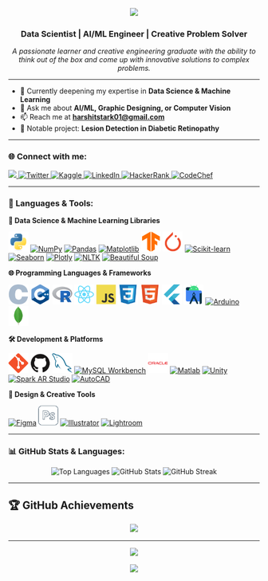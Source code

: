 <!-- Animated waving hand SVG -->
<p align="center">
  <img src="https://readme-typing-svg.demolab.com?font=Fira+Code&size=30&pause=1200&color=30EF7A&center=true&vCenter=true&width=435&lines=Hii+%F0%9F%91%8B%E2%80%8D%EF%B8%8F%2C+I'm+Harshit!" />
</p>

<h3 align="center">Data Scientist | AI/ML Engineer | Creative Problem Solver</h3>

<p align="center">
  <em>A passionate learner and creative engineering graduate with the ability to think out of the box and come up with innovative solutions to complex problems.</em>
</p>

---

- 🌱 Currently deepening my expertise in **Data Science & Machine Learning**
- 💬 Ask me about **AI/ML, Graphic Designing, or Computer Vision**
- 📫 Reach me at **harshitstark01@gmail.com**
- 🏅 Notable project: <strong>Lesion Detection in Diabetic Retinopathy</strong>

---

<h3 align="left">🌐 Connect with me:</h3>
<p align="left">
  <a href="https://harshitstark13.github.io/harshit-portfolio/" target="_blank">
    <img src="https://img.shields.io/badge/Portfolio-0078D4?style=for-the-badge&logo=google-chrome&logoColor=white" height="30"/>
  </a>
  <a href="https://twitter.com/harshitstark01" target="_blank">
    <img src="https://raw.githubusercontent.com/rahuldkjain/github-profile-readme-generator/master/src/images/icons/Social/twitter.svg" alt="Twitter" height="30"/>
  </a>
  <a href="https://www.kaggle.com/harshitstark" target="_blank">
    <img src="https://raw.githubusercontent.com/rahuldkjain/github-profile-readme-generator/master/src/images/icons/Social/kaggle.svg" alt="Kaggle" height="30"/>
  </a>
  <a href="https://www.linkedin.com/in/harshit-sharma-777417216" target="_blank">
    <img src="https://raw.githubusercontent.com/rahuldkjain/github-profile-readme-generator/master/src/images/icons/Social/linked-in-alt.svg" alt="LinkedIn" height="30"/>
  </a>
  <a href="https://www.hackerrank.com/profile/harshitstark01" target="_blank">
    <img src="https://raw.githubusercontent.com/rahuldkjain/github-profile-readme-generator/master/src/images/icons/Social/hackerrank.svg" alt="HackerRank" height="30"/>
  </a>
  <a href="https://www.codechef.com/users/harshitstark9" target="_blank">
    <img src="https://cdn.jsdelivr.net/npm/simple-icons@3.1.0/icons/codechef.svg" alt="CodeChef" height="30"/>
  </a>
</p>

---

<h3 align="left">🚀 Languages & Tools:</h3>

<!-- 1. Python & Libraries -->
<strong>🐍 Data Science & Machine Learning Libraries</strong>
<p align="left">
  <a href="https://www.python.org" target="_blank"><img src="https://raw.githubusercontent.com/devicons/devicon/master/icons/python/python-original.svg" alt="Python" width="40" height="40"/></a>
  <a href="https://numpy.org/" target="_blank"><img src="https://upload.wikimedia.org/wikipedia/commons/1/1a/NumPy_logo.svg" alt="NumPy" width="40" height="40"/></a>
  <a href="https://pandas.pydata.org/" target="_blank"><img src="https://avatars.githubusercontent.com/u/21206976?s=200&v=4" alt="Pandas" width="40" height="40"/></a>
  <a href="https://matplotlib.org/" target="_blank"><img src="https://matplotlib.org/_static/logo2_compressed.svg" alt="Matplotlib" width="40" height="40"/></a>
  <a href="https://www.tensorflow.org/" target="_blank"><img src="https://raw.githubusercontent.com/devicons/devicon/master/icons/tensorflow/tensorflow-original.svg" alt="TensorFlow" width="40" height="40"/></a>
  <a href="https://pytorch.org/" target="_blank"><img src="https://raw.githubusercontent.com/devicons/devicon/master/icons/pytorch/pytorch-original.svg" alt="PyTorch" width="40" height="40"/></a>
  <a href="https://scikit-learn.org/" target="_blank"><img src="https://scikit-learn.org/stable/_static/scikit-learn-logo-small.png" alt="Scikit-learn" width="40" height="40"/></a>
  <a href="https://seaborn.pydata.org/" target="_blank"><img src="https://seaborn.pydata.org/_static/logo-wide-lightbg.svg" alt="Seaborn" width="40" height="40"/></a>
  <a href="https://plotly.com/" target="_blank"><img src="https://avatars.githubusercontent.com/u/5997976?s=200&v=4" alt="Plotly" width="40" height="40"/></a>
  <a href="https://www.nltk.org/" target="_blank"><img src="https://miro.medium.com/v2/resize:fit:256/1*MkRd1g1dqH2_Bp0FZ1l4Gg.png" alt="NLTK" width="40" height="40"/></a>
 <a href="https://www.crummy.com/software/BeautifulSoup/" target="_blank"><img src="https://avatars.githubusercontent.com/u/9348983?s=200&v=4" alt="Beautiful Soup" width="40" height="40"/></a>

<!-- 2. Other Languages & Platforms -->
<strong>🌐 Programming Languages & Frameworks</strong>
<p align="left">
  <a href="https://www.cprogramming.com/" target="_blank"><img src="https://raw.githubusercontent.com/devicons/devicon/master/icons/c/c-original.svg" alt="C" width="40" height="40"/></a>
  <a href="https://www.w3schools.com/cpp/" target="_blank"><img src="https://raw.githubusercontent.com/devicons/devicon/master/icons/cplusplus/cplusplus-original.svg" alt="C++" width="40" height="40"/></a>
    <a href="https://www.r-project.org/" target="_blank"><img src="https://raw.githubusercontent.com/devicons/devicon/master/icons/r/r-original.svg" alt="R" width="40" height="40"/></a>
  <a href="https://react.dev/" target="_blank"><img src="https://raw.githubusercontent.com/devicons/devicon/master/icons/react/react-original.svg" alt="React" width="40" height="40"/></a>
  <a href="https://developer.mozilla.org/docs/Web/JavaScript" target="_blank"><img src="https://raw.githubusercontent.com/devicons/devicon/master/icons/javascript/javascript-original.svg" alt="JavaScript" width="40" height="40"/></a>
  <a href="https://developer.mozilla.org/docs/Web/CSS" target="_blank"><img src="https://raw.githubusercontent.com/devicons/devicon/master/icons/css3/css3-original.svg" alt="CSS" width="40" height="40"/></a>
  <a href="https://developer.mozilla.org/docs/Web/HTML" target="_blank"><img src="https://raw.githubusercontent.com/devicons/devicon/master/icons/html5/html5-original.svg" alt="HTML" width="40" height="40"/></a>
  <a href="https://flutter.dev/" target="_blank"><img src="https://raw.githubusercontent.com/devicons/devicon/master/icons/flutter/flutter-original.svg" alt="Flutter" width="40" height="40"/></a>
  <a href="https://developer.android.com/studio" target="_blank"><img src="https://raw.githubusercontent.com/devicons/devicon/master/icons/androidstudio/androidstudio-original.svg" alt="Android Studio" width="40" height="40"/></a>
  <a href="https://www.arduino.cc/" target="_blank"><img src="https://cdn.worldvectorlogo.com/logos/arduino-1.svg" alt="Arduino" width="40" height="40"/></a>
  <a href="https://www.mongodb.com/" target="_blank"><img src="https://raw.githubusercontent.com/devicons/devicon/master/icons/mongodb/mongodb-original.svg" alt="MongoDB" width="40" height="40"/></a>
</p>

<!-- 3. Tools -->
<strong>🛠️ Development & Platforms</strong>
<p align="left">
  <a href="https://git-scm.com/" target="_blank"><img src="https://raw.githubusercontent.com/devicons/devicon/master/icons/git/git-original.svg" alt="Git" width="40" height="40"/></a>
  <a href="https://github.com/" target="_blank"><img src="https://raw.githubusercontent.com/devicons/devicon/master/icons/github/github-original.svg" alt="GitHub" width="40" height="40"/></a>
  <a href="https://www.mysql.com/" target="_blank"><img src="https://raw.githubusercontent.com/devicons/devicon/master/icons/mysql/mysql-original.svg" alt="MySQL" width="40" height="40"/></a>
  <a href="https://www.mysql.com/products/workbench/" target="_blank"> <img src="https://www.mysql.com/common/logos/mysql-logo.svg" alt="MySQL Workbench" width="40" height="40"/></a>
  <a href="https://www.oracle.com/" target="_blank"><img src="https://raw.githubusercontent.com/devicons/devicon/master/icons/oracle/oracle-original.svg" alt="Oracle" width="40" height="40"/></a>
  <a href="https://www.mathworks.com/" target="_blank"><img src="https://upload.wikimedia.org/wikipedia/commons/2/21/Matlab_Logo.png" alt="Matlab" width="40" height="40"/></a>
  <a href="https://unity.com/" target="_blank"><img src="https://www.vectorlogo.zone/logos/unity3d/unity3d-icon.svg" alt="Unity" width="40" height="40"/></a>
  <a href="https://sparkar.facebook.com/ar-studio/" target="_blank"><img src="https://avatars.githubusercontent.com/u/36097211?s=200&v=4" alt="Spark AR Studio" width="40" height="40"/></a>
  <a href="https://www.autodesk.com/products/autocad/overview" target="_blank"><img src="https://upload.wikimedia.org/wikipedia/commons/d/d7/Autodesk_AutoCAD_logo.svg" alt="AutoCAD" width="40" height="40"/></a>
</p>

<!-- 4. Designing Tools & Skills -->
<strong>🎨 Design & Creative Tools</strong>
<p align="left">
  <a href="https://www.figma.com/" target="_blank"><img src="https://www.vectorlogo.zone/logos/figma/figma-icon.svg" alt="Figma" width="40" height="40"/></a>
  <a href="https://www.photoshop.com/en" target="_blank"><img src="https://raw.githubusercontent.com/devicons/devicon/master/icons/photoshop/photoshop-line.svg" alt="Photoshop" width="40" height="40"/></a>
  <a href="https://www.adobe.com/products/illustrator.html" target="_blank"><img src="https://www.vectorlogo.zone/logos/adobe_illustrator/adobe_illustrator-icon.svg" alt="Illustrator" width="40" height="40"/></a>
  <a href="https://www.adobe.com/products/photoshop-lightroom.html" target="_blank"><img src="https://upload.wikimedia.org/wikipedia/commons/5/56/Adobe_Photoshop_Lightroom_CC_logo.svg" alt="Lightroom" width="40" height="40"/></a>
</p>

---

<h3 align="left">📊 GitHub Stats & Languages:</h3>
<p align="center">
  <img src="https://github-readme-stats.vercel.app/api/top-langs?username=harshitstark13&show_icons=true&locale=en&layout=compact&theme=radical" alt="Top Languages" />
  <img src="https://github-readme-stats.vercel.app/api?username=harshitstark13&show_icons=true&theme=radical" alt="GitHub Stats" height="170"/>
  <img src="https://streak-stats.demolab.com?user=harshitstark13&theme=radical" alt="GitHub Streak" height="170"/>
</p>

---

## 🏆 GitHub Achievements

<p align="center">
  <img src="https://github-profile-trophy.vercel.app/?username=harshitstark13&theme=algolia&column=7"/>
</p>

---

<!-- Animated fun fact for motion -->
<p align="center">
  <img src="https://readme-typing-svg.demolab.com?font=Fira+Code&size=22&pause=1000&color=30EF7A&width=550&lines=Astronauts+aboard+the+ISS+see+16+sunrises+and+sunsets+every+day!" />
</p>

<!-- Footer: add more visuals by uploading custom gifs/images to your repo -->
<p align="center">
  <img src="https://raw.githubusercontent.com/harshitstark13/harshitstark13/main/assets/footer-stars.gif" width="80px"/>
</p>
